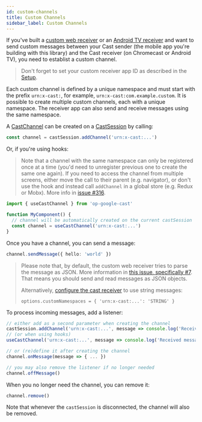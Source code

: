 ```yaml
---
id: custom-channels
title: Custom Channels
sidebar_label: Custom Channels
---
```


If you've built a [custom web receiver](https://developers.google.com/cast/docs/web_receiver/basic) or an [Android TV receiver](https://developers.google.com/cast/docs/android_tv_receiver) and want to send custom messages between your Cast sender (the mobile app you're building with this library) and the Cast receiver (on Chromecast or Android TV), you need to establist a custom channel.

> Don't forget to set your custom receiver app ID as described in the [Setup](../getting-started/setup).

Each custom channel is defined by a unique namespace and must start with the prefix `urn:x-cast:`, for example, `urn:x-cast:com.example.custom`. It is possible to create multiple custom channels, each with a unique namespace. The receiver app can also send and receive messages using the same namespace.

A [CastChannel](../api/classes/castchannel) can be created on a [CastSession](../api/classes/castsession) by calling:

```ts
const channel = castSession.addChannel('urn:x-cast:...')
```

Or, if you're using hooks:

> Note that a channel with the same namespace can only be registered once at a time (you'd need to unregister previous one to create the same one again). If you need to access the channel from multiple screens, either move the call to their parent (e.g. navigator), or don't use the hook and instead call `addChannel` in a global store (e.g. Redux or Mobx). More info in [issue #316](https://github.com/op-google-cast/op-google-cast/issues/316#issuecomment-1065734844).

```ts
import { useCastChannel } from 'op-google-cast'

function MyComponent() {
  // channel will be automatically created on the current castSession
  const channel = useCastChannel('urn:x-cast:...')
}
```

Once you have a channel, you can send a message:

```ts
channel.sendMessage({ hello: 'world' })
```

> Please note that, by default, the custom web receiver tries to parse the message as JSON. More information in [this issue, specifically #7](https://issuetracker.google.com/issues/117136854#comment7). That means you should send and read messages as JSON objects.
>
> Alternatively, [configure the cast receiver](https://developers.google.com/cast/docs/reference/caf_receiver/cast.framework.CastReceiverOptions#customNamespaces) to use string messages:
>
> ```
> options.customNamespaces = { 'urn:x-cast:...': 'STRING' }
> ```

To process incoming messages, add a listener:

```ts
// either add as a second parameter when creating the channel
castSession.addChannel('urn:x-cast:...', message => console.log('Received message', message))
// (or when using hooks)
useCastChannel('urn:x-cast:...', message => console.log('Received message', message))

// or (re)define it after creating the channel
channel.onMessage(message => { ... })

// you may also remove the listener if no longer needed
channel.offMessage()
```

When you no longer need the channel, you can remove it:

```ts
channel.remove()
```

Note that whenever the `castSession` is disconnected, the channel will also be removed.
